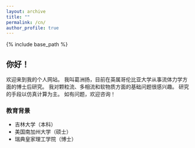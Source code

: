 ```yaml
---
layout: archive
title: ""
permalink: /cn/
author_profile: true
---
```


{% include base_path %}

## 你好！

欢迎来到我的个人网站。
我叫葛洲扬，目前在英属哥伦比亚大学从事流体力学方面的博士后研究。
我对颗粒流、多相流和软物质方面的基础问题很感兴趣。
研究的手段以仿真计算为主。
如有问题，欢迎咨询！

### 教育背景

* 吉林大学（本科）
* 美国南加州大学（硕士）
* 瑞典皇家理工学院（博士）
